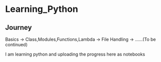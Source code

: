 # Learning_Python

## Journey

Basics -> Class,Modules,Functions,Lambda -> File Handling -> ......(To be continued)

I am learning python and uploading the progress here as notebooks

